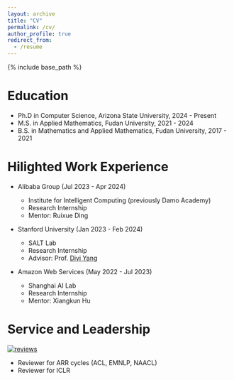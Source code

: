 ```yaml
---
layout: archive
title: "CV"
permalink: /cv/
author_profile: true
redirect_from:
  - /resume
---
```


{% include base_path %}

Education
======
* Ph.D in Computer Science, Arizona State University, 2024 - Present
* M.S. in Applied Mathematics, Fudan University, 2021 - 2024
* B.S. in Mathematics and Applied Mathematics, Fudan University, 2017 - 2021

Hilighted Work Experience
======
* Alibaba Group (Jul 2023 - Apr 2024)
  * Institute for Intelligent Computing (previously Damo Academy)
  * Research Internship
  * Mentor: Ruixue Ding

* Stanford University (Jan 2023 - Feb 2024)
  * SALT Lab
  * Research Internship
  * Advisor: Prof. [Diyi Yang](https://cs.stanford.edu/~diyiy/index.html)

* Amazon Web Services (May 2022 - Jul 2023)
  * Shanghai AI Lab
  * Research Internship
  * Mentor: Xiangkun Hu
  

Service and Leadership
======
[![reviews](https://img.shields.io/badge/total_reviews-16-blue)](https://jerrrrykun.github.io/cv/)
* Reviewer for ARR cycles (ACL, EMNLP, NAACL)
* Reviewer for ICLR
